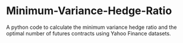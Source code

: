 # Minimum-Variance-Hedge-Ratio
A python code to calculate the minimum variance hedge ratio and the optimal number of futures contracts using Yahoo Finance datasets.
